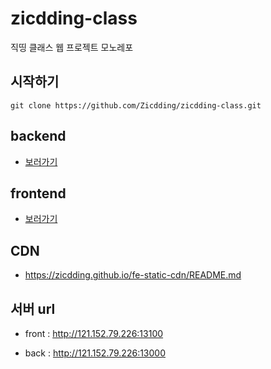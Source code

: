 # zicdding-class

직띵 클래스 웹 프로젝트 모노레포

## 시작하기

```
git clone https://github.com/Zicdding/zicdding-class.git
```

## backend

- [보러가기](./backend/README.md)

## frontend

- [보러가기](./frontend/README.md)

## CDN

- https://zicdding.github.io/fe-static-cdn/README.md

## 서버 url

- front : http://121.152.79.226:13100

- back  : http://121.152.79.226:13000
